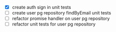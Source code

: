 - [x] create auth sign in unit tests
- [ ] create user pg repository findByEmail unit tests
- [ ] refactor promise handler on user pg repository
- [ ] refactor unit tests for user pg repository
